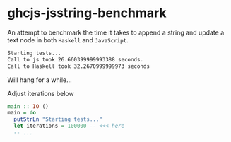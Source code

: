 ghcjs-jsstring-benchmark
================================

An attempt to benchmark the time it takes to append a string and update a text node in both `Haskell` and `JavaScript`.

```bash
Starting tests...
Call to js took 26.660399999993388 seconds.
Call to Haskell took 32.2670999999973 seconds
```

Will hang for a while...

Adjust iterations below

```haskell
main :: IO ()
main = do
  putStrLn "Starting tests..."
  let iterations = 100000 -- <<< here
  -- ...
```


